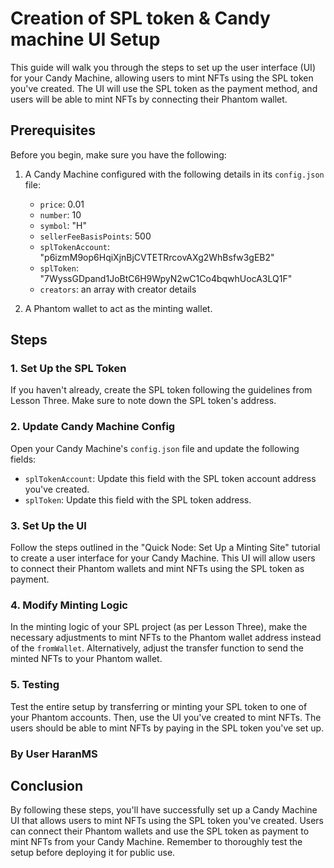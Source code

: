 
# Creation of SPL token & Candy machine UI Setup

This guide will walk you through the steps to set up the user interface (UI) for your Candy Machine, allowing users to mint NFTs using the SPL token you've created. The UI will use the SPL token as the payment method, and users will be able to mint NFTs by connecting their Phantom wallet.

## Prerequisites

Before you begin, make sure you have the following:

1. A Candy Machine configured with the following details in its `config.json` file:
   - `price`: 0.01
   - `number`: 10
   - `symbol`: "H"
   - `sellerFeeBasisPoints`: 500
   - `splTokenAccount`: "p6izmM9op6HqiXjnBjCVTETRrcovAXg2WhBsfw3gEB2"
   - `splToken`: "7WyssGDpand1JoBtC6H9WpyN2wC1Co4bqwhUocA3LQ1F"
   - `creators`: an array with creator details

2. A Phantom wallet to act as the minting wallet.

## Steps

### 1. Set Up the SPL Token

If you haven't already, create the SPL token following the guidelines from Lesson Three. Make sure to note down the SPL token's address.


### 2. Update Candy Machine Config

Open your Candy Machine's `config.json` file and update the following fields:

- `splTokenAccount`: Update this field with the SPL token account address you've created.
- `splToken`: Update this field with the SPL token address.

### 3. Set Up the UI

Follow the steps outlined in the "Quick Node: Set Up a Minting Site" tutorial to create a user interface for your Candy Machine. This UI will allow users to connect their Phantom wallets and mint NFTs using the SPL token as payment.

### 4. Modify Minting Logic

In the minting logic of your SPL project (as per Lesson Three), make the necessary adjustments to mint NFTs to the Phantom wallet address instead of the `fromWallet`. Alternatively, adjust the transfer function to send the minted NFTs to your Phantom wallet.

### 5. Testing

Test the entire setup by transferring or minting your SPL token to one of your Phantom accounts. Then, use the UI you've created to mint NFTs. The users should be able to mint NFTs by paying in the SPL token you've set up.

### By User HaranMS

## Conclusion

By following these steps, you'll have successfully set up a Candy Machine UI that allows users to mint NFTs using the SPL token you've created. Users can connect their Phantom wallets and use the SPL token as payment to mint NFTs from your Candy Machine. Remember to thoroughly test the setup before deploying it for public use.
